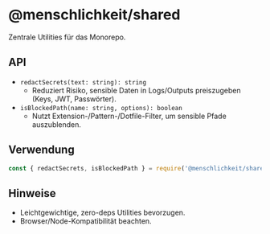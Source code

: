 # @menschlichkeit/shared

Zentrale Utilities für das Monorepo.

## API

- `redactSecrets(text: string): string`
  - Reduziert Risiko, sensible Daten in Logs/Outputs preiszugeben (Keys, JWT, Passwörter).
- `isBlockedPath(name: string, options): boolean`
  - Nutzt Extension-/Pattern-/Dotfile-Filter, um sensible Pfade auszublenden.

## Verwendung

```js
const { redactSecrets, isBlockedPath } = require('@menschlichkeit/shared');
```

## Hinweise
- Leichtgewichtige, zero-deps Utilities bevorzugen.
- Browser/Node-Kompatibilität beachten.
